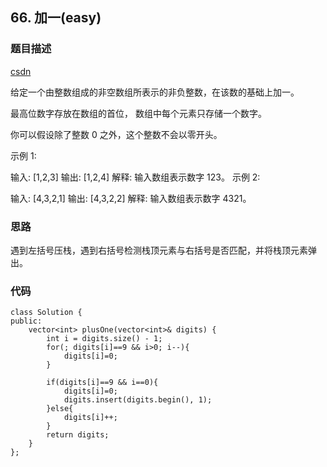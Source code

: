 ## 66. 加一(easy)
### 题目描述
[csdn](https://blog.csdn.net/rabbitsockx/article/details/83857754)


给定一个由整数组成的非空数组所表示的非负整数，在该数的基础上加一。

最高位数字存放在数组的首位， 数组中每个元素只存储一个数字。

你可以假设除了整数 0 之外，这个整数不会以零开头。

示例 1:

输入: [1,2,3]
输出: [1,2,4]
解释: 输入数组表示数字 123。
示例 2:

输入: [4,3,2,1]
输出: [4,3,2,2]
解释: 输入数组表示数字 4321。


### 思路

遇到左括号压栈，遇到右括号检测栈顶元素与右括号是否匹配，并将栈顶元素弹出。


### 代码
```
class Solution {
public:
    vector<int> plusOne(vector<int>& digits) {
        int i = digits.size() - 1;
        for(; digits[i]==9 && i>0; i--){
            digits[i]=0;
        }
        
        if(digits[i]==9 && i==0){
            digits[i]=0;
            digits.insert(digits.begin(), 1);
        }else{
            digits[i]++;
        }
        return digits;
    }
};

```
